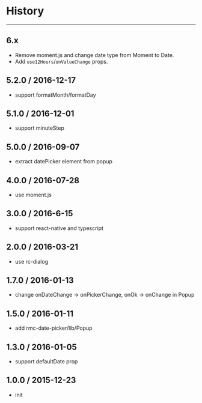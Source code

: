 # History
----

## 6.x

- Remove moment.js and change date type from Moment to Date.
- Add `use12Hours`/`onValueChange` props.

## 5.2.0 / 2016-12-17

- support formatMonth/formatDay

## 5.1.0 / 2016-12-01

- support minuteStep


## 5.0.0 / 2016-09-07

- extract datePicker element from popup

## 4.0.0 / 2016-07-28

- use moment.js

## 3.0.0 / 2016-6-15

- support react-native and typescript

## 2.0.0 / 2016-03-21

- use rc-dialog

## 1.7.0 / 2016-01-13

- change onDateChange -> onPickerChange, onOk -> onChange in Popup

## 1.5.0 / 2016-01-11

- add rmc-date-picker/lib/Popup

## 1.3.0 / 2016-01-05

- support defaultDate prop

## 1.0.0 / 2015-12-23

- init